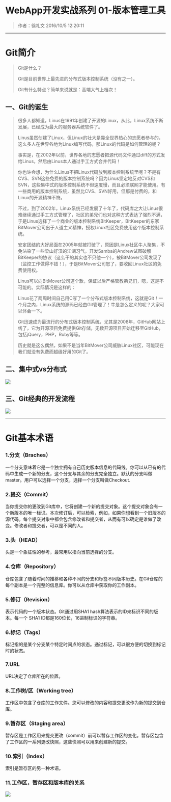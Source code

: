 # WebApp开发实战系列 01-版本管理工具 #

> 作者：徐礼文  2016/10/5 12:20:11 

----------

# Git简介 #
> Git是什么？
> 
> Git是目前世界上最先进的分布式版本控制系统（没有之一）。
> 
> Git有什么特点？简单来说就是：高端大气上档次！

## 一、Git的诞生 ##

> 很多人都知道，Linus在1991年创建了开源的Linux，从此，Linux系统不断发展，已经成为最大的服务器系统软件了。
> 
> Linus虽然创建了Linux，但Linux的壮大是靠全世界热心的志愿者参与的，这么多人在世界各地为Linux编写代码，那Linux的代码是如何管理的呢？
> 
> 事实是，在2002年以前，世界各地的志愿者把源代码文件通过diff的方式发给Linus，然后由Linus本人通过手工方式合并代码！
> 
> 你也许会想，为什么Linus不把Linux代码放到版本控制系统里呢？不是有CVS、SVN这些免费的版本控制系统吗？因为Linus坚定地反对CVS和SVN，这些集中式的版本控制系统不但速度慢，而且必须联网才能使用。有一些商用的版本控制系统，虽然比CVS、SVN好用，但那是付费的，和Linux的开源精神不符。
> 
> 不过，到了2002年，Linux系统已经发展了十年了，代码库之大让Linus很难继续通过手工方式管理了，社区的弟兄们也对这种方式表达了强烈不满，于是Linus选择了一个商业的版本控制系统BitKeeper，BitKeeper的东家BitMover公司出于人道主义精神，授权Linux社区免费使用这个版本控制系统。
> 
> 安定团结的大好局面在2005年就被打破了，原因是Linux社区牛人聚集，不免沾染了一些梁山好汉的江湖习气。开发Samba的Andrew试图破解BitKeeper的协议（这么干的其实也不只他一个），被BitMover公司发现了（监控工作做得不错！），于是BitMover公司怒了，要收回Linux社区的免费使用权。
> 
> Linus可以向BitMover公司道个歉，保证以后严格管教弟兄们，嗯，这是不可能的。实际情况是这样的：
> 
> Linus花了两周时间自己用C写了一个分布式版本控制系统，这就是Git！一个月之内，Linux系统的源码已经由Git管理了！牛是怎么定义的呢？大家可以体会一下。
> 
> Git迅速成为最流行的分布式版本控制系统，尤其是2008年，GitHub网站上线了，它为开源项目免费提供Git存储，无数开源项目开始迁移至GitHub，包括jQuery，PHP，Ruby等等。
> 
> 历史就是这么偶然，如果不是当年BitMover公司威胁Linux社区，可能现在我们就没有免费而超级好用的Git了。

## 二、集中式vs分布式 ##

![](http://img.blog.csdn.net/20131003101333421?watermark/2/text/aHR0cDovL2Jsb2cuY3Nkbi5uZXQvamFja3lzdHVkaW8=/font/5a6L5L2T/fontsize/400/fill/I0JBQkFCMA==/dissolve/70/gravity/SouthEast)

## 三、Git经典的开发流程 ##

![](http://img.blog.csdn.net/20131003103359359?watermark/2/text/aHR0cDovL2Jsb2cuY3Nkbi5uZXQvamFja3lzdHVkaW8=/font/5a6L5L2T/fontsize/400/fill/I0JBQkFCMA==/dissolve/70/gravity/SouthEast)


----------


# Git基本术语 #


### 1.分支（Braches） ###
一个分支意味着它是一个独立拥有自己历史版本信息的代码线。你可以从已有的代码中生成一个新的分支，这个分支与其余的分支完全独立。默认的分支叫做master。用户可以选择一个分支，选择一个分支叫做Checkout.

### 2.提交（Commit） ###
当你提交你的更改到Git库中，它将创建一个新的提交对象。这个提交对象会有一个新版本的唯一标识。本次修订后，可以检索，例如，如果你想看到一个旧版本的源代码。每个提交对象中都会包含修改者和提交者，从而有可以确定是谁做了改变。修改者和提交者，可以是不同的人。

### 3.头（HEAD） ###
头是一个象征性的参考，最常用以指向当前选择的分支。

### 4.仓库（Repository） ###
仓库包含了随着时间的推移和各种不同的分支和标签不同版本历史。在Git仓库的每个副本是一个完整的信息库。你可以从仓库中获取你的工作副本。

### 5.修订（Revision） ###
表示代码的一个版本状态。Git通过用SHA1 hash算法表示的ID来标识不同的版本。每一个 SHA1 ID都是160位长，16进制标识的字符串。

### 6.标记（Tags） ###
标记指的是某个分支某个特定时间点的状态。通过标记，可以很方便的切换到标记时的状态。

### 7.URL ###
URL决定了仓库所在的位置。

### 8.工作树/区（Working tree） ###
工作区中包含了仓库的工作文件。您可以修改的内容和提交更改作为新的提交到仓库。

### 9.暂存区（Staging area） ###
暂存区是工作区用来提交更改（commit）前可以暂存工作区的变化。暂存区包含了工作区的一系列更改快照，这些快照可以用来创建新的提交。

### 10.索引（Index） ###
索引是暂存区的另一种术语。

### 11.工作区，暂存区和版本库的关系 ###
![](http://img.blog.csdn.net/20130928111447703?watermark/2/text/aHR0cDovL2Jsb2cuY3Nkbi5uZXQvamFja3lzdHVkaW8=/font/5a6L5L2T/fontsize/400/fill/I0JBQkFCMA==/dissolve/70/gravity/SouthEast)